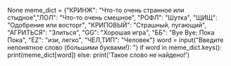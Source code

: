 None
meme_dict = {"КРИНЖ": "Что-то очень странное или стыдное","ЛОЛ": "Что-то очень смешное", "РОФЛ": "Шутка", "ЩИЩ": "Одобрение или восторг", "КРИПОВЫЙ": "Страшный, пугающий", "АГРИТЬСЯ": "Злиться", "GG": "Хорошая игра", "ББ": "Bye Bye; Пока Пока", "EZ": "изи, легко", "ЧЕЛ,ТИП": "Человек"}
word = input("Введите непонятное слово (большими буквами!): ")
if word in meme_dict.keys():
    print(meme_dict[word])
else:
    print('Такое слово не найдено!')
